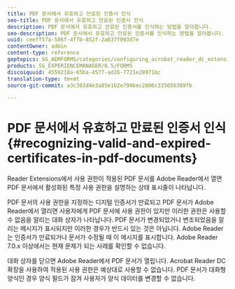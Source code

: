 ```yaml
---
title: PDF 문서에서 유효하고 만료된 인증서 인식
seo-title: PDF 문서에서 유효하고 만료된 인증서 인식
description: PDF 문서에서 유효하고 만료된 인증서를 인식하는 방법을 알아봅니다.
seo-description: PDF 문서에서 유효하고 만료된 인증서를 인식하는 방법을 알아봅니다.
uuid: ceeff57a-586f-4f7b-852f-2a637f003d7e
contentOwner: admin
content-type: reference
geptopics: SG_AEMFORMS/categories/configuring_acrobat_reader_dc_extensions
products: SG_EXPERIENCEMANAGER/6.5/FORMS
discoiquuid: 4559218a-65ba-4577-ad26-7721e28971bc
translation-type: tm+mt
source-git-commit: a3c303d4e3a85e1b2e794bec2006c335056309fb

---
```



# PDF 문서에서 유효하고 만료된 인증서 인식 {#recognizing-valid-and-expired-certificates-in-pdf-documents}

Reader Extensions에서 사용 권한이 적용된 PDF 문서를 Adobe Reader에서 열면 PDF 문서에서 활성화된 특정 사용 권한을 설명하는 상태 표시줄이 나타납니다.

PDF 문서의 사용 권한을 지정하는 디지털 인증서가 만료되고 PDF 문서가 Adobe Reader에서 열리면 사용자에게 PDF 문서에 사용 권한이 있지만 이러한 권한은 사용할 수 없음을 알리는 대화 상자가 나타납니다. PDF 문서가 변경되었거나 변조되었음을 알리는 메시지가 표시되지만 이러한 경우가 반드시 있는 것은 아닙니다. Adobe Reader는 인증서가 만료되거나 문서가 수정될 때 이 메시지를 표시합니다. Adobe Reader 7.0.x 이상에서는 현재 문제가 되는 사례를 확인할 수 없습니다.

대화 상자를 닫으면 Adobe Reader에서 PDF 문서가 열립니다. Acrobat Reader DC 확장을 사용하여 적용된 사용 권한은 예상대로 사용할 수 없습니다. PDF 문서가 대화형 양식인 경우 양식 필드가 잠겨 사용자가 양식 데이터를 변경할 수 없습니다.
